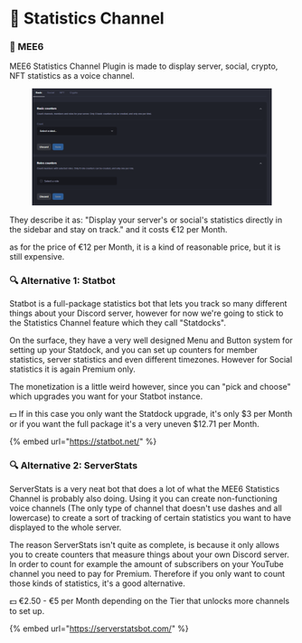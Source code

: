 # 👑 Statistics Channel

### 👑 MEE6

MEE6 Statistics Channel Plugin is made to display server, social, crypto, NFT statistics as a voice channel.

<figure><img src="../../.gitbook/assets/image (18).png" alt=""><figcaption></figcaption></figure>

They describe it as: "Display your server's or social's statistics directly in the sidebar and stay on track." and it costs €12 per Month.

as for the price of €12 per Month, it is a kind of reasonable price, but it is still expensive.

### 🔍 Alternative 1: Statbot

Statbot is a full-package statistics bot that lets you track so many different things about your Discord server, however for now we're going to stick to the Statistics Channel feature which they call "Statdocks".

On the surface, they have a very well designed Menu and Button system for setting up your Statdock, and you can set up counters for member statistics, server statistics and even different timezones. However for Social statistics it is again Premium only.

The monetization is a little weird however, since you can "pick and choose" which upgrades you want for your Statbot instance.

💵 If in this case you only want the Statdock upgrade, it's only $3 per Month or if you want the full package it's a very uneven $12.71 per Month.

{% embed url="https://statbot.net/" %}

### 🔍 Alternative 2: ServerStats

ServerStats is a very neat bot that does a lot of what the MEE6 Statistics Channel is probably also doing. Using it you can create non-functioning voice channels (The only type of channel that doesn't use dashes and all lowercase) to create a sort of tracking of certain statistics you want to have displayed to the whole server.

The reason ServerStats isn't quite as complete, is because it only allows you to create counters that measure things about your own Discord server. In order to count for example the amount of subscribers on your YouTube channel you need to pay for Premium. Therefore if you only want to count those kinds of statistics, it's a good alternative.

💵 €2.50 - €5 per Month depending on the Tier that unlocks more channels to set up.

{% embed url="https://serverstatsbot.com/" %}
